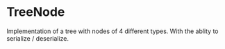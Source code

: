 # TreeNode
Implementation of a tree with nodes of 4 different types. With the ablity to serialize / deserialize.